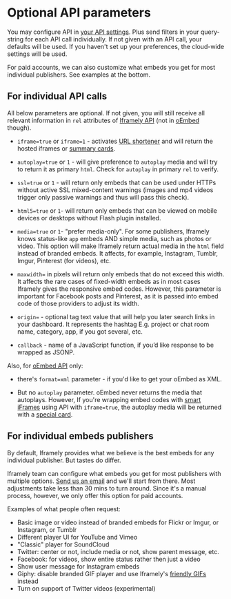 # Optional API parameters


You may configure API in [your API settings](https://iframely.com/settings). Plus send filters in your query-string for each API call individually. If not given with an API call, your defaults will be used. If you haven't set up your preferences, the cloud-wide settings will be used.

For paid accounts, we can also customize what embeds you get for most individual publishers. See examples at the bottom.

## For individual API calls


All below parameters are optional. If not given, you will still receive all relevant information in `rel` attributes of [Iframely API](https://iframely.com/docs/iframely-api) (not in [oEmbed](https://iframely.com/docs/oembed-api) though).


 - `iframe=true` or `iframe=1` - activates [URL shortener](https://iframely.com/docs/url-shortener) and will return the hosted iframes or [summary cards](https://iframely.com/docs).

 - `autoplay=true` or `1` - will give preference to `autoplay` media and will try to return it as primary `html`. Check for `autoplay` in primary `rel` to verify.

 - `ssl=true` or `1` - will return only embeds that can be used under HTTPs without active SSL mixed-content warnings (images and mp4 videos trigger only passive warnings and thus will pass this check).

 - `html5=true` or `1`- will return only embeds that can be viewed on mobile devices or desktops without Flash plugin installed.

 - `media=true` or `1`- "prefer media-only". For some publishers, Iframely knows status-like `app` embeds AND simple media, such as photos or video. This option will make Iframely return actual media in the `html` field instead of branded embeds.  It affects, for example, Instagram, Tumblr, Imgur, Pinterest (for videos), etc.

 - `maxwidth=` in pixels will return only embeds that do not exceed this width. It affects the rare cases of fixed-width embeds as in most cases Iframely gives the responsive embed codes. However, this parameter is important for Facebook posts and Pinterest, as it is passed into embed code of those providers to adjust its width.

 - `origin=` - optional tag text value that will help you later search links in your dashboard. It represents the hashtag  E.g. project or chat room name, category, app, if you got several, etc.

 - `callback` - name of a JavaScript function, if you’d like response to be wrapped as JSONP.


Also, for [oEmbed API](https://iframely.com/docs/oembed-api) only:

 - there's `format=xml` parameter - if you'd like to get your oEmbed as XML.

 - But no `autoplay` parameter. oEmbed never returns the media that autoplays. However, If you're wrapping embed codes with [smart iFrames](https://iframely.com/docs/iFrames) using API with `iframe=true`, the autoplay media will be returned with a [special card](https://iframely.com/docs/widgets).


## For individual embeds publishers

By default, Iframely provides what we believe is the best embeds for any individual publisher. But tastes do differ.

Iframely team can configure what embeds you get for most publishers with multiple options. [Send us an email](mailto:support@iframely.com) and we'll start from there. Most adjustments take less than 30 mins to turn around. Since it's a manual process, however, we only offer this option for paid accounts.

Examples of what people often request: 

 - Basic image or video instead of branded embeds for Flickr or Imgur, or Instagram, or Tumblr
 - Different player UI for YouTube and Vimeo
 - "Classic" player for SoundCloud
 - Twitter: center or not, include media or not, show parent message, etc.
 - Facebook: for videos, show entire status rather then just a video
 - Show user message for Instagram embeds
 - Giphy: disable branded GIF player and use Iframely's [friendly GIFs](/docs/gifs) instead
 - Turn on support of Twitter videos (experimental)

